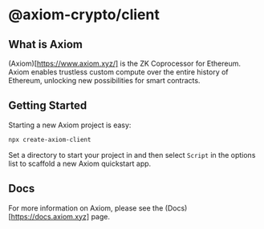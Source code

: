 # @axiom-crypto/client

## What is Axiom

(Axiom)[https://www.axiom.xyz/] is the ZK Coprocessor for Ethereum. Axiom enables trustless custom compute over the entire history of Ethereum, unlocking new possibilities for smart contracts.

## Getting Started

Starting a new Axiom project is easy:
```bash
npx create-axiom-client
```

Set a directory to start your project in and then select `Script` in the options list to scaffold a new Axiom quickstart app.

## Docs

For more information on Axiom, please see the (Docs)[https://docs.axiom.xyz] page.